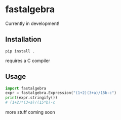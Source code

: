 # fastalgebra
Currently in development!
## Installation
```
pip install .
```
requires a C compiler
## Usage
```python
import fastalgebra
expr = fastalgebra.Expression("(1+2)(3+a)/15b-c")
print(expr.stringify())
# (1+2)*(3+a)/(15*b)-c
```
more stuff coming soon

